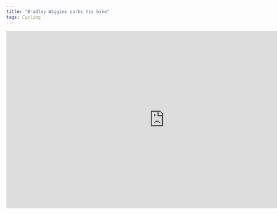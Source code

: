 ```yaml
---
title: "Bradley Wiggins parks his bike"
tags: Cycling
---
```


<div class="flex-video">
<iframe width="853" height="480" src="http://www.youtube.com/embed/O1uZ2M9f6Iw?rel=0" frameborder="0" allowfullscreen></iframe>
</div>